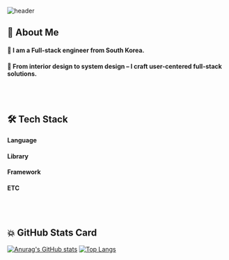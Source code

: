 ![header](https://capsule-render.vercel.app/api?type=venom&color=ff99d4&height=300&section=header&text=Hi,%20I'm%20Winter)

 ## 👀 About Me
  #### :raising_hand: I am a Full-stack engineer from South Korea.<br/>
  #### :seedling: From interior design to system design – I craft user-centered full-stack solutions.
  <br/>
  <br/>

## 🛠️ Tech Stack
 #### Language
 #### Library
 #### Framework
 #### ETC
  <br/>
  <br/>
  
## 💥 GitHub Stats Card
[![Anurag's GitHub stats](https://github-readme-stats.vercel.app/api?username=dldprma)](https://github.com/anuraghazra/github-readme-stats)
[![Top Langs](https://github-readme-stats.vercel.app/api/top-langs/?username=dldprma)](https://github.com/anuraghazra/github-readme-stats)

